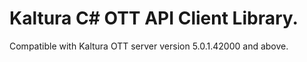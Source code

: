 # Kaltura C# OTT API Client Library.
Compatible with Kaltura OTT server version 5.0.1.42000 and above.
